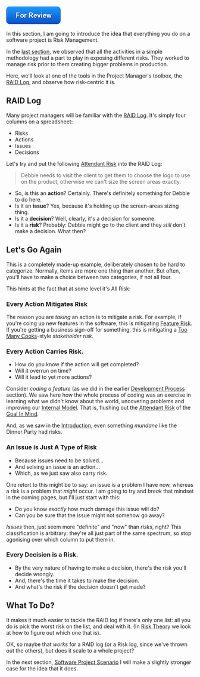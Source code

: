 ![For Review](images/state/for-review.png)

In this section, I am going to introduce the idea that everything you do on a software project is Risk Management.

In the [last section](Development-Process), we observed that all the activities in a simple methodology had a part to play in exposing different risks.  They worked to manage risk prior to them creating bigger problems in production.

Here, we'll look at one of the tools in the Project Manager's toolbox, the [RAID Log](http://pmtips.net/blog-new/raid-logs-introduction), and observe how risk-centric it is.

## RAID Log

Many project managers will be familiar with the [RAID Log](http://pmtips.net/blog-new/raid-logs-introduction).  It's simply four columns on a spreadsheet:

 - Risks
 - Actions
 - Issues
 - Decisions
 
Let's try and put the following [Attendant Risk](Risk#attendant-risk) into the RAID Log:

> Debbie needs to visit the client to get them to choose the logo to use on the product, otherwise we can't size the screen areas exactly.

 - So, is this an **action**?   Certainly.  There's definitely something for Debbie to do here. 
 - Is it an **issue**?  Yes, because it's holding up the screen-areas sizing thing. 
 - Is it a **decision**?  Well, clearly, it's a decision for someone.
 - Is it a **risk**?  Probably:  Debbie might go to the client and they _still_ don't make a decision.  What then?

## Let's Go Again

This is a completely made-up example, deliberately chosen to be hard to categorize.  Normally, items are more one thing than another.  But often, you'll have to make a choice between two categories, if not all four.  

This hints at the fact that at some level it's All Risk:

### Every Action Mitigates Risk

The reason you are _taking_ an action is to mitigate a risk.  For example, if you're coing up new features in the software, this is mitigating [Feature Risk](Feature-Risk).  If you're getting a business sign-off for something, this is mitigating a [Too Many Cooks](Coordination-Risk)-style _stakeholder risk_.  


### Every Action Carries Risk.  

- How do you know if the action will get completed?  
- Will it overrun on time?  
- Will it lead to yet more actions?

Consider _coding a feature_ (as we did in the earlier [Development Process](Development-Process) section).  We saw here how the whole process of coding was an exercise in learning what we didn't know about the world, uncovering problems and improving our [Internal Model](Glossary#Internal-Model).  That is, flushing out the [Attendant Risk](Risk#attendant-risk) of the [Goal In Mind](Goal-In-Mind).

And, as we saw in the [Introduction](A-Simple-Scenario), even something _mundane_ like the Dinner Party had risks. 

### An Issue is Just A Type of Risk

- Because issues need to be solved...  
- And solving an issue is an action... 
- Which, as we just saw also carry risk.

One retort to this might be to say:  an issue is a problem I have now, whereas a risk is a problem that _might_ occur.  I am going to try and _break_ that mindset in the coming pages, but I'll just start with this:

- Do you know _exactly_ how much damage this issue will do?
- Can you be sure that the issue might not somehow go away?  

_Issues_ then, just seem more "definite" and "now" than _risks_, right?  This classification is arbitrary:  they're all just part of the same spectrum, so stop agonising over which column to put them in.

### Every Decision is a Risk.  

- By the very nature of having to make a decision, there's the risk you'll decide wrongly.
- And, there's the time it takes to make the decision.
- And what's the risk if the decision doesn't get made?

## What To Do?

It makes it much easier to tackle the RAID log if there's only one list:  all you do is pick the worst risk on the list, and deal with it.  (In [Risk Theory](Risk-Theory) we look at how to figure out which one that is).

OK, so maybe that _works_ for a RAID log (or a Risk log, since we've thrown out the others), but does it scale to a whole project?  

In the next section, [Software Project Scenario](Software-Project-Scenario) I will make a slightly stronger case for the idea that it does. 


 
